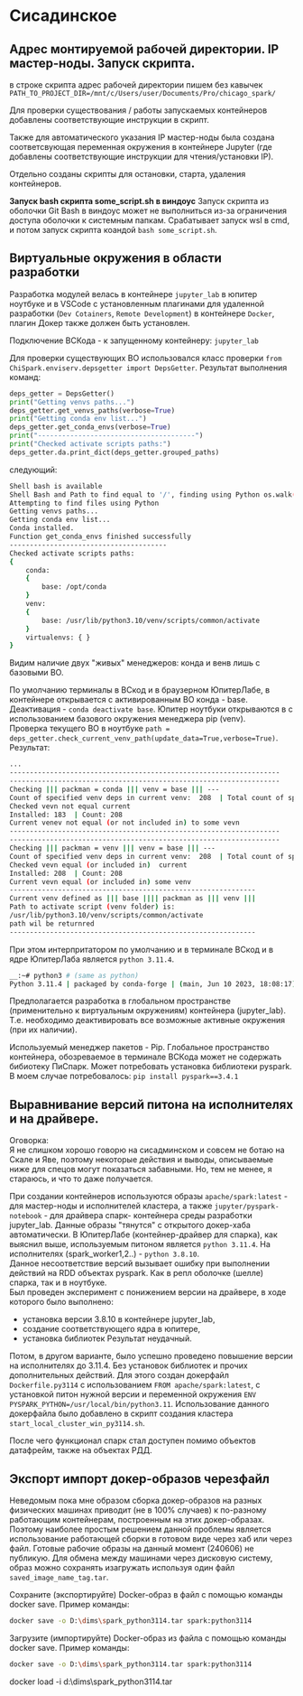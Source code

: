 # Сисадинское
## Адрес монтируемой рабочей директории. IP мастер-ноды. Запуск скрипта.
в строке скрипта адрес рабочей директории пишем без кавычек
`PATH_TO_PROJECT_DIR=/mnt/c/Users/user/Documents/Pro/chicago_spark/`

Для проверки существования / работы запускаемых контейнеров добавлены соответствующие инструкции в скрипт.

Также для автоматического указания IP мастер-ноды была создана соответсвующая переменная окружения в контейнере Jupyter (где добавлены соответствующие инструкции для чтения/установки IP).

Отдельно созданы скрипты для остановки, старта, удаления контейнеров.

**Запуск bash скрипта some_script.sh в виндоус**
Запуск скрипта из оболочки Git Bash в виндоус может не выполниться из-за ограничения доступа оболочки к системным папкам. Срабатывает запуск wsl в cmd, и потом запуск скрипта коандой `bash some_script.sh`.

## Виртуальные окружения в области разработки
Разработка модулей велась в контейнере `jupyter_lab` в юпитер ноутбуке и в VSCode с установленным плагинами для удаленной разработки (`Dev Cotainers`, `Remote Development`) в контейнере `Docker`, плагин Докер также должен быть установлен.

Подключение ВСКода - к запущенному контейнеру: `jupyter_lab`

Для проверки существующих ВО использовался класс проверки `from ChiSpark.enviserv.depsgetter import DepsGetter`. Результат выполнения команд:
```python
deps_getter = DepsGetter()
print("Getting venvs paths...")
deps_getter.get_venvs_paths(verbose=True)
print("Getting conda env list...")
deps_getter.get_conda_envs(verbose=True)
print("---------------------------------------")
print("Checked activate scripts paths:")
deps_getter.da.print_dict(deps_getter.grouped_paths)
```
следующий:
```bash
Shell bash is available
Shell Bash and Path to find equal to '/', finding using Python os.walk()
Attempting to find files using Python
Getting venvs paths...
Getting conda env list...
Conda installed.
Function get_conda_envs finished successfully
---------------------------------------
Checked activate scripts paths:
{
    conda: 
    {
        base: /opt/conda
    }
    venv: 
    {
        base: /usr/lib/python3.10/venv/scripts/common/activate
    }
    virtualenvs: { }
}
```
Видим наличие двух "живых" менеджеров: конда и венв лишь с базовыми ВО.

По умолчанию терминалы в ВСкод и в браузерном ЮпитерЛабе, в контейнере открывается с активированным ВО конда - base. Деактивация - `conda deactivate base`.
Юпитер ноутбуки открываются в с использованием базового окружения менеджера pip (venv).  
Проверка текущего ВО в ноутбуке `path = deps_getter.check_current_venv_path(update_data=True,verbose=True)`. Результат:
```bash
...
-------------------------------------------------------------------
-------------------------------------------------------------------
Checking ||| packman = conda ||| venv = base ||| ---
Count of specified venv deps in current venv:  208  | Total count of specifed deps dict: 350
Checked vevn not equal current
Installed: 183  | Count: 208
Current venev not equal (or not included in) to some vevn
-------------------------------------------------------------------
-------------------------------------------------------------------
Checking ||| packman = venv ||| venv = base ||| ---
Count of specified venv deps in current venv:  208  | Total count of specifed deps dict: 208
Checked vevn equal (or included in)  current
Installed: 208  | Count: 208
Current vevn equal (or included in) some venv
-------------------------------------------------------------
Current venv defined as ||| base |||| packman as ||| venv ||| 
Path to activate script (venv folder) is:
/usr/lib/python3.10/venv/scripts/common/activate
path wil be returnred
-------------------------------------------------------------
```

При этом интерпритатором по умолчанию и в терминале ВСкод и в ядре ЮпитерЛаба является `python 3.11.4`.
```bash
__:~# python3 # (same as python)
Python 3.11.4 | packaged by conda-forge | (main, Jun 10 2023, 18:08:17) [GCC 12.2.0] on linux
```

Предполагается разработка в глобальном пространстве (применительно к виртуальным окружениям) контейнера (jupyter_lab). Т.е. необходимо деактивировать все возможные активные окружения (при их наличии).

Используемый менеджер пакетов - Pip. Глобальное пространство контейнера, обозреваемое в терминале ВСКода может не содержать бибиотеку ПиСпарк. Может потребовать установка библиотеки pyspark. В моем случае потребовалось: `pip install pyspark==3.4.1`

## Выравнивание версий питона на исполнителях и на драйвере.
Оговорка:  
Я не слишком хорошо говорю на сисадминском и совсем не ботаю на Скале и Яве, поэтому некоторые действия и выводы, описываемые ниже для спецов могут показаться забавными. Но, тем не менее, я стараюсь, и что то даже получается.

При создании контейнеров используются образы `apache/spark:latest` - для мастер-ноды и исполнителей кластера, а также `jupyter/pyspark-notebook` - для драйвера спарк- контейнера среды разработки jupyter_lab. Данные образы "тянутся" с открытого докер-хаба автоматически. В ЮпитерЛабе (контейнер-драйвер для спарка), как выяснил выше, используемым питоном является `python 3.11.4`.  На исполнителях (spark_worker1,2..) - `python 3.8.10`.  
Данное несоответствие версий вызывает ошибку при выполнении действий на RDD объектах pyspark. Как в репл оболочке (шелле) спарка, так и в ноутбуке.  
Был проведен эксперимент с понижением версии на драйвере, в ходе которого было выполнено:
- установка версии 3.8.10 в контейнере jupyter_lab,
- создание соответствующего ядра в юпитере,
- установка библиотек
Результат неудачный.  

Потом, в другом варианте, было успешно проведено повышение версии на исполнителях до 3.11.4. Без установок библиотек и прочих дополнительных действий. Для этого создан докерфайл `Dockerfile.py3114` с использованием `FROM apache/spark:latest`, с установкой питон нужной версии и переменной окружения `ENV PYSPARK_PYTHON=/usr/local/bin/python3.11`. Использование данного докерфайла было добавлено в скрипт создания кластера `start_local_cluster_win_py3114.sh`.

После чего функционал спарк стал доступен помимо объектов датафрейм, также на объектах РДД.

## Экспорт импорт докер-образов черезфайл
Неведомым пока мне образом сборка докер-образов на разных физических машинах приводит (не в 100% случаев) к по-разному работающим контейнерам, построенным на этих докер-образах. Поэтому наиболее простым решением данной проблемы является использование работающей сборки в готовом виде через хаб или через файл.
Готовые рабочие образы на данный момент (240606) не публикую. Для обмена между машинами через дисковую систему, образ можно сохранять изагружать используя один файл `saved_image_name_tag.tar`.

Сохраните (экспортируйте) Docker-образ в файл с помощью команды docker save. Пример команды:
```bash
docker save -o D:\dims\spark_python3114.tar spark:python3114
```

Загрузите (импортируйте) Docker-образ из файла с помощью команды docker save. Пример команды:
```bash
docker save -o D:\dims\spark_python3114.tar spark:python3114
```
docker load -i d:\dims\spark_python3114.tar
